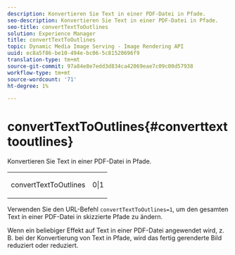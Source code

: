 ```yaml
---
description: Konvertieren Sie Text in einer PDF-Datei in Pfade.
seo-description: Konvertieren Sie Text in einer PDF-Datei in Pfade.
seo-title: convertTextToOutlines
solution: Experience Manager
title: convertTextToOutlines
topic: Dynamic Media Image Serving - Image Rendering API
uuid: ec8a5f86-be10-494e-bc06-5c81520696f9
translation-type: tm+mt
source-git-commit: 97a84e8e7edd3d834ca42069eae7c09c00d57938
workflow-type: tm+mt
source-wordcount: '71'
ht-degree: 1%

---
```



# convertTextToOutlines{#converttexttooutlines}

Konvertieren Sie Text in einer PDF-Datei in Pfade.

<table id="simpletable_FDE0D8786BC747AF87A336452500E695"> 
 <tr class="strow"> 
  <td class="stentry"> <p><span class="codeph"> convertTextToOutlines</span> </p> </td> 
  <td class="stentry"> <p>0|1 </p></td> 
 </tr> 
</table>

Verwenden Sie den URL-Befehl `convertTextToOutlines=1`, um den gesamten Text in einer PDF-Datei in skizzierte Pfade zu ändern.

Wenn ein beliebiger Effekt auf Text in einer PDF-Datei angewendet wird, z. B. bei der Konvertierung von Text in Pfade, wird das fertig gerenderte Bild reduziert oder reduziert.
